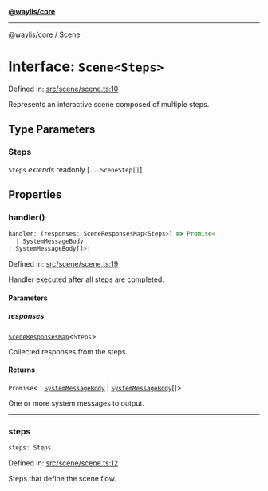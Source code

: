 [**@waylis/core**](../index.md)

***

[@waylis/core](../index.md) / Scene

# Interface: `Scene<Steps>`

Defined in: [src/scene/scene.ts:10](https://github.com/waylis/core/blob/ec4e52cc907d26692651cc5868e974b2792624f2/src/scene/scene.ts#L10)

Represents an interactive scene composed of multiple steps.

## Type Parameters

### Steps

`Steps` *extends* readonly \[`...SceneStep[]`\]

## Properties

### handler()

```ts
handler: (responses: SceneResponsesMap<Steps>) => Promise<
  | SystemMessageBody
| SystemMessageBody[]>;
```

Defined in: [src/scene/scene.ts:19](https://github.com/waylis/core/blob/ec4e52cc907d26692651cc5868e974b2792624f2/src/scene/scene.ts#L19)

Handler executed after all steps are completed.

#### Parameters

##### responses

[`SceneResponsesMap`](../type-aliases/SceneResponsesMap.md)\<`Steps`\>

Collected responses from the steps.

#### Returns

`Promise`\<
  \| [`SystemMessageBody`](../type-aliases/SystemMessageBody.md)
  \| [`SystemMessageBody`](../type-aliases/SystemMessageBody.md)[]\>

One or more system messages to output.

***

### steps

```ts
steps: Steps;
```

Defined in: [src/scene/scene.ts:12](https://github.com/waylis/core/blob/ec4e52cc907d26692651cc5868e974b2792624f2/src/scene/scene.ts#L12)

Steps that define the scene flow.
